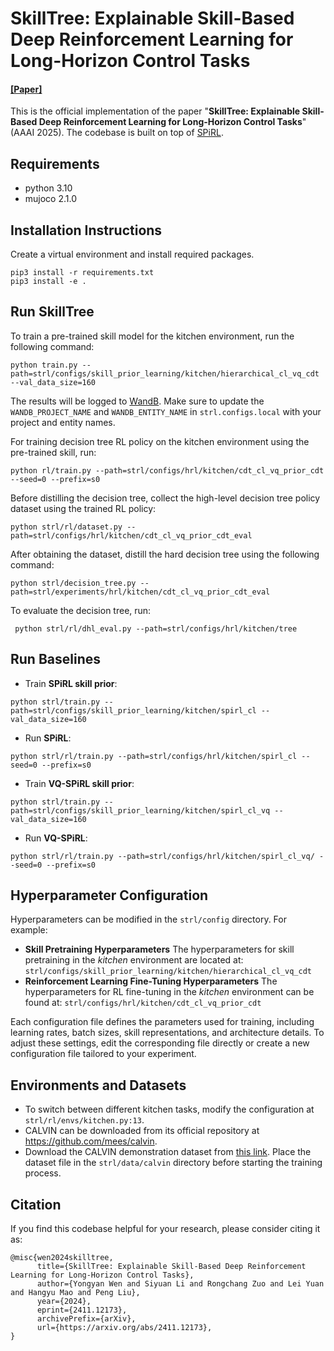 # SkillTree: Explainable Skill-Based Deep Reinforcement Learning for Long-Horizon Control Tasks

#### [[Paper]](https://arxiv.org/abs/2411.12173)

This is the official implementation of the paper "**SkillTree: Explainable Skill-Based Deep Reinforcement Learning for Long-Horizon Control Tasks**" (AAAI 2025). The codebase is built on top of [SPiRL](https://github.com/clvrai/spirl).

## Requirements

- python 3.10
- mujoco 2.1.0

## Installation Instructions

Create a virtual environment and install required packages.
```
pip3 install -r requirements.txt
pip3 install -e .
```

## Run SkillTree

To train a pre-trained skill model for the kitchen environment, run the following command:
```
python train.py --path=strl/configs/skill_prior_learning/kitchen/hierarchical_cl_vq_cdt --val_data_size=160
```
The results will be logged to [WandB](https://www.wandb.com/). Make sure to update the `WANDB_PROJECT_NAME` and `WANDB_ENTITY_NAME` in `strl.configs.local` with your project and entity names.

For training decision tree RL policy on the kitchen environment using the pre-trained skill, run:

```
python rl/train.py --path=strl/configs/hrl/kitchen/cdt_cl_vq_prior_cdt --seed=0 --prefix=s0
```

Before distilling the decision tree, collect the high-level decision tree policy dataset using the trained RL policy:

```
python strl/rl/dataset.py --path=strl/configs/hrl/kitchen/cdt_cl_vq_prior_cdt_eval
```

After obtaining the dataset, distill the hard decision tree using the following command:

```
python strl/decision_tree.py --path=strl/experiments/hrl/kitchen/cdt_cl_vq_prior_cdt_eval 
```

To evaluate the decision tree, run:

```
 python strl/rl/dhl_eval.py --path=strl/configs/hrl/kitchen/tree
```

## Run Baselines

- Train **SPiRL skill prior**:
```
python strl/train.py --path=strl/configs/skill_prior_learning/kitchen/spirl_cl --val_data_size=160
```

- Run **SPiRL**:
```
python strl/rl/train.py --path=strl/configs/hrl/kitchen/spirl_cl --seed=0 --prefix=s0
```

- Train **VQ-SPiRL skill prior**:

```
python strl/train.py --path=strl/configs/skill_prior_learning/kitchen/spirl_cl_vq --val_data_size=160
```

- Run **VQ-SPiRL**:
```
python strl/rl/train.py --path=strl/configs/hrl/kitchen/spirl_cl_vq/ --seed=0 --prefix=s0
```

## Hyperparameter Configuration

Hyperparameters can be modified in the `strl/config` directory. For example:

- **Skill Pretraining Hyperparameters**
  The hyperparameters for skill pretraining in the *kitchen* environment are located at:
  `strl/configs/skill_prior_learning/kitchen/hierarchical_cl_vq_cdt`
- **Reinforcement Learning Fine-Tuning Hyperparameters**
  The hyperparameters for RL fine-tuning in the *kitchen* environment can be found at:
  `strl/configs/hrl/kitchen/cdt_cl_vq_prior_cdt`

Each configuration file defines the parameters used for training, including learning rates, batch sizes, skill representations, and architecture details. To adjust these settings, edit the corresponding file directly or create a new configuration file tailored to your experiment.

## Environments and Datasets

- To switch between different kitchen tasks, modify the configuration at `strl/rl/envs/kitchen.py:13`.
- CALVIN can be downloaded from its official repository at https://github.com/mees/calvin.
- Download the CALVIN demonstration dataset from [this link](https://drive.google.com/file/d/1hR4mZ5AM1J_1za6TJL1BRok7J3XGCQGt/view?usp=sharing). Place the dataset file in the `strl/data/calvin` directory before starting the training process.

## Citation

If you find this codebase helpful for your research, please consider citing it as:

```
@misc{wen2024skilltree,
      title={SkillTree: Explainable Skill-Based Deep Reinforcement Learning for Long-Horizon Control Tasks}, 
      author={Yongyan Wen and Siyuan Li and Rongchang Zuo and Lei Yuan and Hangyu Mao and Peng Liu},
      year={2024},
      eprint={2411.12173},
      archivePrefix={arXiv},
      url={https://arxiv.org/abs/2411.12173}, 
}
```
